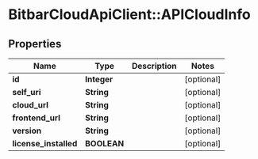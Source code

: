 # BitbarCloudApiClient::APICloudInfo

## Properties
Name | Type | Description | Notes
------------ | ------------- | ------------- | -------------
**id** | **Integer** |  | [optional] 
**self_uri** | **String** |  | [optional] 
**cloud_url** | **String** |  | [optional] 
**frontend_url** | **String** |  | [optional] 
**version** | **String** |  | [optional] 
**license_installed** | **BOOLEAN** |  | [optional] 

